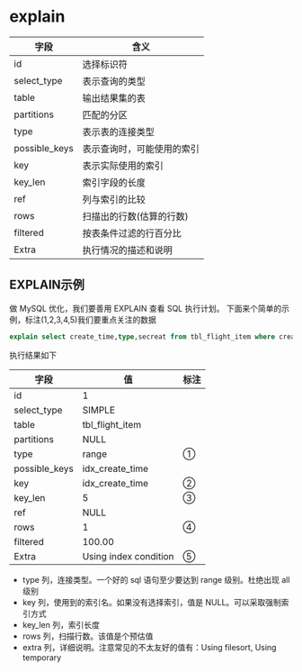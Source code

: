 # explain

| 字段          | 含义                       |
| ------------- | -------------------------- |
| id            | 选择标识符                 |
| select_type   | 表示查询的类型             |
| table         | 输出结果集的表             |
| partitions    | 匹配的分区                 |
| type          | 表示表的连接类型           |
| possible_keys | 表示查询时，可能使用的索引 |
| key           | 表示实际使用的索引         |
| key_len       | 索引字段的长度             |
| ref           | 列与索引的比较             |
| rows          | 扫描出的行数(估算的行数)   |
| filtered      | 按表条件过滤的行百分比     |
| Extra         | 执行情况的描述和说明       |

## EXPLAIN示例

做 MySQL 优化，我们要善用 EXPLAIN 查看 SQL 执行计划。
下面来个简单的示例，标注(1,2,3,4,5)我们要重点关注的数据

```sql
explain select create_time,type,secreat from tbl_flight_item where create_time >=UNIX_TIMESTAMP('2017-11-08');
```

执行结果如下

| 字段          | 值                    | 标注 |
| ------------- | --------------------- | ---- |
| id            | 1                     |
| select_type   | SIMPLE                |
| table         | tbl_flight_item       |
| partitions    | NULL                  |
| type          | range                 | ①    |
| possible_keys | idx_create_time       |
| key           | idx_create_time       | ②    |
| key_len       | 5                     | ③    |
| ref           | NULL                  |
| rows          | 1                     | ④    |
| filtered      | 100.00                |
| Extra         | Using index condition | ⑤    |

-   type 列，连接类型。一个好的 sql 语句至少要达到 range 级别。杜绝出现 all 级别
-   key 列，使用到的索引名。如果没有选择索引，值是 NULL。可以采取强制索引方式
-   key_len 列，索引长度
-   rows 列，扫描行数。该值是个预估值
-   extra 列，详细说明。注意常见的不太友好的值有：Using filesort, Using temporary
